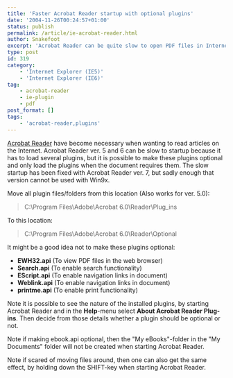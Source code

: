 ```yaml
---
title: 'Faster Acrobat Reader startup with optional plugins'
date: '2004-11-26T00:24:57+01:00'
status: publish
permalink: /article/ie-acrobat-reader.html
author: Snakefoot
excerpt: 'Acrobat Reader can be quite slow to open PDF files in Internet Explorer.'
type: post
id: 319
category:
    - 'Internet Explorer (IE5)'
    - 'Internet Explorer (IE6)'
tag:
    - acrobat-reader
    - ie-plugin
    - pdf
post_format: []
tags:
    - 'acrobat-reader,plugins'
---
```

[Acrobat Reader](http://www.adobe.com/support/downloads/) have become necessary when wanting to read articles on the Internet. Acrobat Reader ver. 5 and 6 can be slow to startup because it has to load several plugins, but it is possible to make these plugins optional and only load the plugins when the document requires them. The slow startup has been fixed with Acrobat Reader ver. 7, but sadly enough that version cannot be used with Win9x.  
  
 Move all plugin files/folders from this location (Also works for ver. 5.0):
 
 > C:\\Program Files\\Adobe\\Acrobat 6.0\\Reader\\Plug\_ins

 To this location:
 
 > C:\\Program Files\\Adobe\\Acrobat 6.0\\Reader\\Optional

 It might be a good idea not to make these plugins optional:
- **EWH32.api** (To view PDF files in the web browser)
- **Search.api** (To enable search functionality)
- **EScript.api** (To enable navigation links in document)
- **Weblink.api** (To enable navigation links in document)
- **printme.api** (To enable print functionality)
 
 Note it is possible to see the nature of the installed plugins, by starting Acrobat Reader and in the **Help**-menu select **About Acrobat Reader Plug-ins**. Then decide from those details whether a plugin should be optional or not.  
  
 Note if making ebook.api optional, then the "My eBooks"-folder in the "My Documents" folder will not be created when starting Acrobat Reader.  
  
 Note if scared of moving files around, then one can also get the same effect, by holding down the SHIFT-key when starting Acrobat Reader.